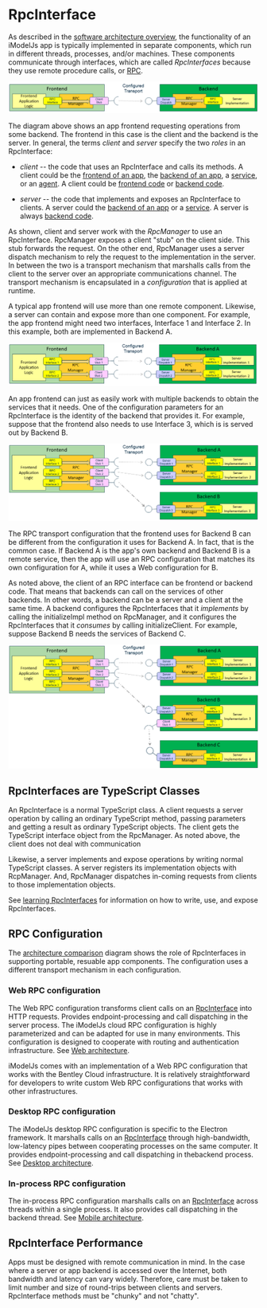 # RpcInterface

As described in the [software architecture overview](./SoftwareArchitecture.md), the functionality of an iModelJs app is typically implemented in separate components, which run in different threads, processes, and/or machines. These components communicate through interfaces, which are called *RpcInterfaces* because they use remote procedure calls, or [RPC](./Glossary.md#RPC).

![SoftwareArchitecture-Rpc](./SoftwareArchitecture-Rpc1.png)

The diagram above shows an app frontend requesting operations from some backend. The frontend in this case is the client and the backend is the server. In general, the terms *client* and *server* specify the two *roles* in an RpcInterface:
* *client* -- the code that uses an RpcInterface and calls its methods. A client could be the [frontend of an app](./App.md#app-frontend), the [backend of an app](./App.md#app-backend), a [service](./App.md#app-service), or an [agent](./App.md#imodel-agents). A client could be [frontend code](./Glossary.md#frontend) or [backend code](./Glossary.md#backend).

* *server* -- the code that implements and exposes an RpcInterface to clients. A server could the [backend of an app](./App.md#app-backend) or a [service](./App.md#imodel-services). A server is always [backend code](./Glossary.md#backend).

As shown, client and server work with the *RpcManager* to use an RpcInterface. RpcManager exposes a client "stub" on the client side. This stub forwards the request. On the other end, RpcManager uses a server dispatch mechanism to rely the request to the implementation in the server. In between the two is a transport mechanism that marshalls calls from the client to the server over an appropriate communications channel. The transport mechanism is encapsulated in a *configuration* that is applied at runtime.

A typical app frontend will use more than one remote component. Likewise, a server can contain and expose more than one component. For example, the app frontend might need two interfaces, Interface 1 and Interface 2. In this example, both are implemented in Backend A.

![SoftwareArchitecture-Rpc](./SoftwareArchitecture-Rpc2.png)

An app frontend can just as easily work with multiple backends to obtain the services that it needs. One of the configuration parameters for an RpcInterface is the identity of the backend that provides it. For example, suppose that the frontend also needs to use Interface 3, which is is served out by Backend B.

![SoftwareArchitecture-Rpc](./SoftwareArchitecture-Rpc3.png)

The RPC transport configuration that the frontend uses for Backend B can be different from the configuration it uses for Backend A. In fact, that is the common case. If Backend A is the app's own backend and Backend B is a remote service, then the app will use an RPC configuration that matches its own configuration for A, while it uses a Web configuration for B.

As noted above, the client of an RPC interface can be frontend or backend code. That means that backends can call on the services of other backends. In other words, a backend can be a server and a client at the same time. A backend configures the RpcInterfaces that it *implements* by calling the initializeImpl method on RpcManager, and it configures the RpcInterfaces that it *consumes* by calling initializeClient. For example, suppose Backend B needs the services of Backend C.

![SoftwareArchitecture-Rpc](./SoftwareArchitecture-Rpc4.png)

## RpcInterfaces are TypeScript Classes

An RpcInterface is a normal TypeScript class. A client requests a server operation by calling an ordinary TypeScript method, passing parameters and getting a result as ordinary TypeScript objects. The client gets the TypeScript interface object from the RpcManager. As noted above, the client  does not deal with communication

Likewise, a server implements and expose operations by writing normal TypeScript classes. A server registers its implementation objects with RcpManager. And, RpcManager dispatches in-coming requests from clients to those implementation objects.

See [learning RpcInterfaces](../learning/RpcInterface.md) for information on how to write, use, and expose RpcInterfaces.

## RPC Configuration

The [architecture comparison](./SoftwareArchitecture.md#comparison) diagram shows the role of RpcInterfaces in supporting portable, resuable app components. The configuration uses a different transport mechanism in each configuration.

### Web RPC configuration

The Web RPC configuration transforms client calls on an [RpcInterface](#RpcInterface) into HTTP requests. Provides endpoint-processing and call dispatching in the server process. The iModelJs cloud RPC configuration is highly parameterized and can be adapted for use in many environments. This configuration is designed to cooperate with routing and authentication infrastructure. See [Web architecture](./SoftwareArchitecture.md#web).

iModelJs comes with an implementation of a Web RPC configuration that works with the Bentley Cloud infrastructure. It is relatively straightforward for developers to write custom Web RPC configurations that works with other infrastructures.

### Desktop RPC configuration

The iModelJs desktop RPC configuration is specific to the Electron framework. It marshalls calls on an [RpcInterface](#RpcInterface) through high-bandwidth, low-latency pipes between cooperating processes on the same computer. It provides endpoint-processing and call dispatching in thebackend process. See [Desktop architecture](./SoftwareArchitecture.md#desktop).

### In-process RPC configuration

The in-process RPC configuration marshalls calls on an [RpcInterface](#RpcInterface) across threads within a single process. It also provides call dispatching in the backend thread. See [Mobile architecture](./SoftwareArchitecture.md#mobile).

## RpcInterface Performance

Apps must be designed with remote communication in mind. In the case where a server or app backend is accessed over the Internet, both bandwidth and latency can vary widely. Therefore, care must be taken to limit number and size of round-trips between clients and servers. RpcInterface methods must be "chunky" and not "chatty".
